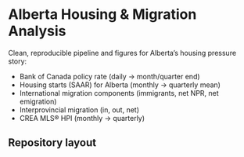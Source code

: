 # Alberta Housing & Migration Analysis

Clean, reproducible pipeline and figures for Alberta’s housing pressure story:
- Bank of Canada policy rate (daily → month/quarter end)
- Housing starts (SAAR) for Alberta (monthly → quarterly mean)
- International migration components (immigrants, net NPR, net emigration)
- Interprovincial migration (in, out, net)
- CREA MLS® HPI (monthly → quarterly)

## Repository layout

